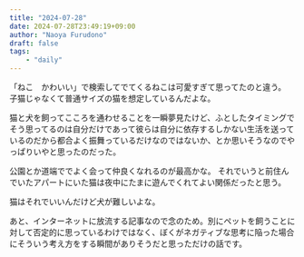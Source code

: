 ```yaml
---
title: "2024-07-28"
date: 2024-07-28T23:49:19+09:00
author: "Naoya Furudono"
draft: false
tags:
    - "daily"
---
```


「ねこ　かわいい」で検索してでてくるねこは可愛すぎて思ってたのと違う。
子猫じゃなくて普通サイズの猫を想定しているんだよな。

猫と犬を飼ってこころを通わせることを一瞬夢見たけど、ふとしたタイミングでそう思ってるのは自分だけであって彼らは自分に依存するしかない生活を送っているのだから都合よく振舞っているだけなのではないか、とか思いそうなのでやっぱりいやと思ったのだった。

公園とか道端ででよく会って仲良くなれるのが最高かな。
それでいうと前住んでいたアパートにいた猫は夜中にたまに遊んでくれてよい関係だったと思う。

猫はそれでいいんだけど犬が難しいよな。

あと、インターネットに放流する記事なので念のため。別にペットを飼うことに対して否定的に思っているわけではなく、ぼくがネガティブな思考に陥った場合にそういう考え方をする瞬間がありそうだと思っただけの話です。


